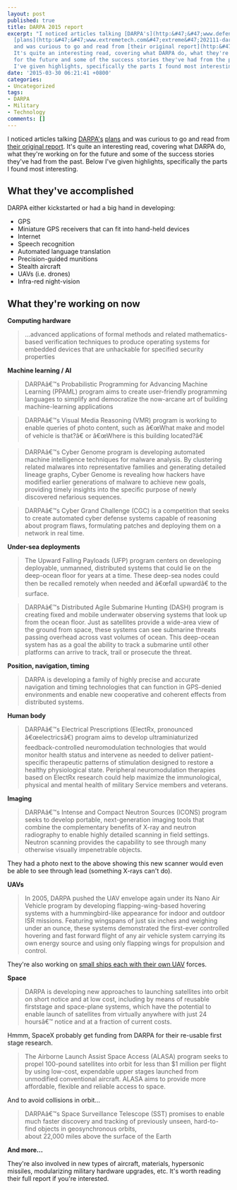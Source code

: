 ```yaml
---
layout: post
published: true
title: DARPA 2015 report
excerpt: "I noticed articles talking [DARPA's](http:&#47;&#47;www.defenseone.com&#47;technology&#47;2015&#47;03&#47;world-2020-according-darpa&#47;108517&#47;)
  [plans](http:&#47;&#47;www.extremetech.com&#47;extreme&#47;202111-darpa-to-re-invent-gps-navigation-without-satellites)
  and was curious to go and read from [their original report](http:&#47;&#47;go.usa.gov&#47;3rut4).
  It's quite an interesting read, covering what DARPA do, what they're working on
  for the future and some of the success stories they've had from the past. Below
  I've given highlights, specifically the parts I found most interesting.\r\n"
date: '2015-03-30 06:21:41 +0800'
categories:
- Uncategorized
tags:
- DARPA
- Military
- Technology
comments: []
---
```

I noticed articles talking [DARPA's](http://www.defenseone.com/technology/2015/03/world-2020-according-darpa/108517/) [plans](http://www.extremetech.com/extreme/202111-darpa-to-re-invent-gps-navigation-without-satellites) and was curious to go and read from [their original report](http://go.usa.gov/3rut4). It's quite an interesting read, covering what DARPA do, what they're working on for the future and some of the success stories they've had from the past. Below I've given highlights, specifically the parts I found most interesting.  

## What they've accomplished

DARPA either kickstarted or had a big hand in developing:

* GPS  
* Miniature GPS receivers that can fit into hand-held devices  
* Internet  
* Speech recognition  
* Automated language translation  
* Precision-guided munitions  
* Stealth aircraft  
* UAVs (i.e. drones)  
* Infra-red night-vision

## What they're working on now

**Computing hardware**

> ...advanced applications of formal methods and related mathematics-based verification techniques to produce operating systems for embedded devices that are unhackable for specified security properties

**Machine learning / AI**

> DARPAâ€™s Probabilistic Programming for Advancing Machine Learning (PPAML) program aims to create user-friendly programming languages to simplify and democratize the now-arcane art of building machine-learning applications

> DARPAâ€™s Visual Media Reasoning (VMR) program is working to enable queries of photo content, such as â€œWhat make and model of vehicle is that?â€ or â€œWhere is this building located?â€

> DARPAâ€™s Cyber Genome program is developing automated machine intelligence techniques for malware analysis. By clustering related malwares into representative families and generating detailed lineage graphs, Cyber Genome is revealing how hackers have modified earlier generations of malware to achieve new goals, providing timely insights into the specific purpose of newly discovered nefarious sequences.

> DARPAâ€™s Cyber Grand Challenge (CGC) is a competition that seeks to create automated cyber defense systems capable of reasoning about program flaws, formulating patches and deploying them on a network in real time.

**Under-sea deployments**

> The Upward Falling Payloads (UFP) program centers on developing deployable, unmanned, distributed systems that could lie on the deep-ocean floor for years at a time. These deep-sea nodes could then be recalled remotely when needed and â€œfall upwardâ€ to the surface.

> DARPAâ€™s Distributed Agile Submarine Hunting (DASH) program is creating fixed and mobile underwater observing systems that look up from the ocean floor. Just as satellites provide a wide-area view of the ground from space, these systems can see submarine threats passing overhead across vast volumes of ocean. This deep-ocean system has as a goal the ability to track a submarine until other platforms can arrive to track, trail or prosecute the threat.

**Position, navigation, timing**

> DARPA is developing a family of highly precise and accurate navigation and timing technologies that can function in GPS-denied environments and enable new cooperative and coherent effects from distributed systems.

**Human body**

> DARPAâ€™s Electrical Prescriptions (ElectRx, pronounced â€œelectricsâ€) program aims to develop ultraminiaturized feedback-controlled neuromodulation technologies that would monitor health status and intervene as needed to deliver patient-specific therapeutic patterns of stimulation designed to restore a healthy physiological state. Peripheral neuromodulation therapies based on ElectRx research could help maximize the immunological, physical and mental health of military Service members and veterans.

**Imaging**

> DARPAâ€™s Intense and Compact Neutron Sources (ICONS) program seeks to develop portable, next-generation imaging tools that combine the complementary benefits of X-ray and neutron radiography to enable highly detailed scanning in field settings. Neutron scanning provides the capability to see through many otherwise visually impenetrable objects.

They had a photo next to the above showing this new scanner would even be able to see through lead (something X-rays can't do).

**UAVs**

> In 2005, DARPA pushed the UAV envelope again under its Nano Air Vehicle program by developing flapping-wing-based hovering systems with a hummingbird-like appearance for indoor and outdoor ISR missions. Featuring wingspans of just six inches and weighing under an ounce, these systems demonstrated the first-ever controlled hovering and fast forward flight of any air vehicle system carrying its own energy source and using only flapping wings for propulsion and control.

They're also working on [small ships each with their own UAV](http://nextbigfuture.com/2015/03/darpa-progress-to-small-ships-with.html) forces.

**Space**

> DARPA is developing new approaches to launching satellites into orbit on short notice and at low cost, including by means of reusable firststage and space-plane systems, which have the potential to enable launch of satellites from virtually anywhere with just 24 hoursâ€™ notice and at a fraction of current costs.

Hmmm, SpaceX probably get funding from DARPA for their re-usable first stage research.

> The Airborne Launch Assist Space Access (ALASA) program seeks to propel 100-pound satellites into orbit for less than $1 million per flight by using low-cost, expendable upper stages launched from unmodified conventional aircraft. ALASA aims to provide more affordable, flexible and reliable access to space.

And to avoid collisions in orbit...

> DARPAâ€™s Space Surveillance Telescope (SST) promises to enable  
much faster discovery and tracking of previously unseen, hard-to-find objects in geosynchronous orbits,  
about 22,000 miles above the surface of the Earth

**And more...**

They're also involved in new types of aircraft, materials, hypersonic missiles, modularizing military hardware upgrades, etc. It's worth reading their full report if you're interested.